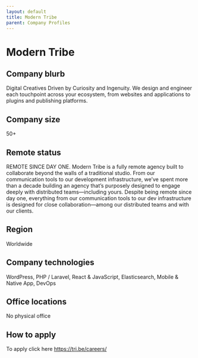 ```yaml
---
layout: default
title: Modern Tribe
parent: Company Profiles
---
```


# Modern Tribe

## Company blurb

Digital Creatives Driven by Curiosity and Ingenuity. We design and engineer each touchpoint across your ecosystem, from websites and applications to plugins and publishing platforms.

## Company size

50+

## Remote status

REMOTE SINCE DAY ONE. Modern Tribe is a fully remote agency built to collaborate beyond the walls of a traditional studio. From our communication tools to our development infrastructure, we’ve spent more than a decade building an agency that’s purposely designed to engage deeply with distributed teams—including yours. Despite being remote since day one, everything from our communication tools to our dev infrastructure is designed for close collaboration—among our distributed teams and with our clients.

## Region

Worldwide

## Company technologies

WordPress, PHP / Laravel, React & JavaScript, Elasticsearch, Mobile & Native App, DevOps

## Office locations

No physical office

## How to apply

To apply click here https://tri.be/careers/